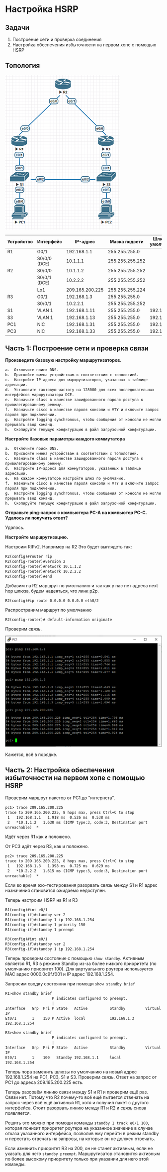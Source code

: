 # Настройка HSRP

## Задачи
1. Построение сети и проверка соединения
2. Настройка обеспечения избыточности на первом хопе с помощью HSRP

## Топология
![Здесь должна быть картинка с топологией](Lab3-HSRP-Topology.png)

Устройство | Интерфейс | IP-адрес | Маска подсети | Шлюз по умолчанию
-|-|-|-|-
R1 | G0/1 | 192.168.1.1 | 255.255.255.0 |
|| S0/0/0 (DCE) | 10.1.1.1 | 255.255.255.252 |
R2 | S0/0/0 | 10.1.1.2 | 255.255.255.252 |
|| S0/0/1 (DCE) | 10.2.2.2 | 255.255.255.252 |
|| Lo1 | 209.165.200.225 | 255.255.255.224 |
R3 | G0/1 | 192.168.1.3 | 255.255.255.0 |
|| S0/0/1 | 10.2.2.1 | 255.255.255.252 |
S1 | VLAN 1 | 192.168.1.11 | 255.255.255.0 | 192.168.1.1
S3 | VLAN 1 | 192.168.1.13 | 255.255.255.0 | 192.168.1.3
PC1 | NIC | 192.168.1.31 | 255.255.255.0 | 192.168.1.1
PC3 | NIC | 192.168.1.33 | 255.255.255.0 | 192.168.1.3

## Часть 1: Построение сети и проверка связи

**Произведите базовую настройку маршрутизаторов.**
```
a.	Отключите поиск DNS.
b.	Присвойте имена устройствам в соответствии с топологией.
c.	Настройте IP-адреса для маршрутизаторов, указанных в таблице адресации.
d.	Установите тактовую частоту на 128000 для всех последовательных интерфейсов маршрутизатора DCE.
e.	Назначьте class в качестве зашифрованного пароля доступа к привилегированному режиму.
f.	Назначьте cisco в качестве пароля консоли и VTY и включите запрос пароля при подключении.
g.	Настройте logging synchronous, чтобы сообщения от консоли не могли прерывать ввод команд.
h.	Скопируйте текущую конфигурацию в файл загрузочной конфигурации.
```
**Настройте базовые параметры каждого коммутатора**
```
a.	Отключите поиск DNS.
b.	Присвойте имена устройствам в соответствии с топологией.
c.	Назначьте class в качестве зашифрованного пароля доступа к привилегированному режиму.
d.	Настройте IP-адреса для коммутаторов, указанных в таблице адресации.
e.	На каждом коммутаторе настройте шлюз по умолчанию.
f.	Назначьте cisco в качестве пароля консоли и VTY и включите запрос пароля при подключении.
g.	Настройте logging synchronous, чтобы сообщения от консоли не могли прерывать ввод команд.
h.	Скопируйте текущую конфигурацию в файл загрузочной конфигурации.
```
**Отправьте ping-запрос с компьютера PC-A на компьютер PC-C. Удалось ли получить ответ?**

Удалось.

**Настройте маршрутизацию.**

Настроим RIPv2. Например на R2 Это будет выглядеть так:
```
R2(config)#router rip
R2(config-router)#version 2
R2(config-router)#network 10.1.1.2
R2(config-router)#network 10.2.2.2
R2(config-router)#end
```
Добавим на R2 маршрут по умолчанию и так как у нас нет адреса next hop шлюза, будем надеяться, что линк p2p.
```
R2(config)#ip route 0.0.0.0 0.0.0.0 eth0/2
```
Распространим маршрут по умолчанию
```
R2(config-router)# default-information originate
```
Проверим связь.

![Здесь должна быть картинка с пингами](Lab3-HSRP-Linktest.png)

Кажется, всё в порядке.

## Часть 2: Настройка обеспечения избыточности на первом хопе с помощью HSRP

Проверим маршрут пакетов от PC1 до "интернета".
```
pc1> trace 209.165.200.225
trace to 209.165.200.225, 8 hops max, press Ctrl+C to stop
 1   192.168.1.1   1.918 ms  0.526 ms  0.538 ms
 2   *10.1.1.2   1.630 ms (ICMP type:3, code:3, Destination port unreachable)  *
 ```
Идёт через R1 как и положено.

От PC3 идёт через R3, как и положено.
```
pc2> trace 209.165.200.225
trace to 209.165.200.225, 8 hops max, press Ctrl+C to stop
 1   192.168.1.3   1.398 ms  0.725 ms  0.629 ms
 2   *10.2.2.2   1.615 ms (ICMP type:3, code:3, Destination port unreachable)  *
```

Если во время эхо-тестирования разорвать связь между S1 и R1 адрес назначения становится ожидаемо недоступен.

Теперь настроим HSRP на R1 и R3
```
R1(config)#int e0/1
R1(config-if)#standby ver 2
R1(config-if)#standby 1 ip 192.168.1.254
R1(config-if)#standby 1 priority 150
R1(config-if)#standby 1 preempt
```
```
R3(config)#int e0/1
R3(config-if)#standby ver 2
R3(config-if)#standby 1 ip 192.168.1.254
```

Теперь проверим состояние с помощью `show standby`.
Активным является R1, R3 в режиме Standby из-за более низкого приоритета (по умолчанию приоритет 100).
Для виртуального роутера используется MAC адрес 0000.0c9f.f001 и IP адрес 192.168.1.254.

Запросим сводку состояния при помощи `show standby brief`
```
R1>show standby brief
                     P indicates configured to preempt.
                     |
Interface   Grp  Pri P State   Active          Standby         Virtual IP
Et0/1       1    150 P Active  local           192.168.1.3     192.168.1.254
```
```
R3>show standby brief
                     P indicates configured to preempt.
                     |
Interface   Grp  Pri P State   Active          Standby         Virtual IP
Et0/1       1    100   Standby 192.168.1.1     local           192.168.1.254
```

Теперь пора заменить шлюзы по умолчанию на новый адрес 192.168.1.254 на PC1, PC3, S1 и S3.
Проверим связь. Ответ на запрос от PC1 до адреса 209.165.200.225 есть.

Теперь разорвём линию связи между S1 и R1 и проверим ещё раз. Связи нет. Потому что R2 почему-то всё ещё пытается отвечать на запрос через всё ещё активный R1, хотя и получил пакет с другого интерфейса. Стоит разорвать линию между R1 и R2 и связь снова появляется.

Решить это можно при помощи команды `standby 1 track e0/1 100`, которая понизит приоритет роутера на указанное значение в случае отказа указанного интерфейса, позволив ему перейти в режим standby и перестать отвечать на запросы, на которые он не должен отвечать.

Если изменить приоритет R3 на 200, он не станет активным, если не указать для него `standby preempt`. Маршрутизатор становится активным по более высокому приоритету только при указании для него этой команды.

